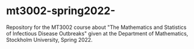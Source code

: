 # mt3002-spring2022-

Repository for the MT3002 course about "The Mathematics and Statistics of Infectious Disease Outbreaks" given at the Department of Mathematics, Stockholm University, Spring 2022.
